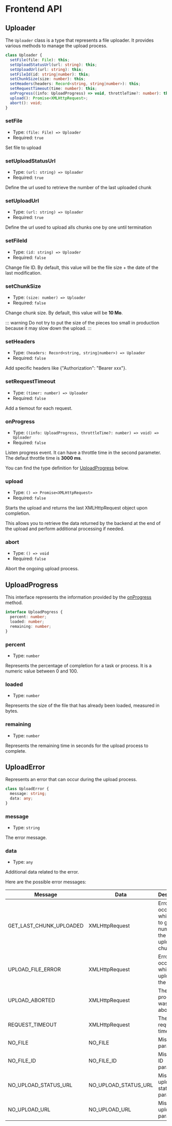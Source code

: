 # Frontend API

## Uploader <Badge type="info" text="class" />

The `Uploader` class is a type that represents a file uploader. It provides various methods to manage the upload process.

```ts
class Uploader {
  setFile(file: File): this;
  setUploadStatusUrl(url: string): this;
  setUploadUrl(url: string): this;
  setFileId(id: string|number): this;
  setChunkSize(size: number): this;
  setHeaders(headers: Record<string, string|number>): this;
  setRequestTimeout(time: number): this;
  onProgress((info: UploadProgress) => void, throttleTime?: number): this;
  upload(): Promise<XMLHttpRequest>;
  abort(): void;
}
```

### setFile

- Type: `(file: File) => Uploader`
- Required: `true`

Set file to upload

### setUploadStatusUrl

- Type: `(url: string) => Uploader`
- Required: `true`

Define the url used to retrieve the number of the last uploaded chunk

### setUploadUrl

- Type: `(url: string) => Uploader`
- Required: `true`

Define the url used to upload alls chunks one by one until termination

### setFileId

- Type: `(id: string) => Uploader`
- Required: `false`

Change file ID. By default, this value will be the file size + the date of the last modification.

### setChunkSize

- Type: `(size: number) => Uploader`
- Required: `false`

Change chunk size. By default, this value will be **10 Mo**.

::: warning
Do not try to put the size of the pieces too small in production because it may slow down the upload.
:::

### setHeaders

- Type: `(headers: Record<string, string|number>) => Uploader`
- Required: `false`

Add specific headers like {"Authorization": "Bearer xxx"}.

### setRequestTimeout

- Type: `(timer: number) => Uploader`
- Required: `false`

Add a tiemout for each request.

### onProgress

- Type: `((info: UploadProgress, throttleTime?: number) => void) => Uploader`
- Required: `false`

Listen progress event. It can have a throttle time in the second parameter. The defaut throttle time is **3000 ms**.

You can find the type definition for [UploadProgress](#uploadprogress) below.

### upload

- Type: `() => Promise<XMLHttpRequest>`
- Required: `false`

Starts the upload and returns the last XMLHttpRequest object upon completion.

This allows you to retrieve the data returned by the backend at the end of the upload and perform additional processing if needed.

### abort

- Type: `() => void`
- Required: `false`

Abort the ongoing upload process.

## UploadProgress <Badge type="info" text="interface" />

This interface represents the information provided by the [onProgress](#onprogress) method.

```ts
interface UploadPogress {
  percent: number;
  loaded: number;
  remaining: number;
}
```

### percent

- Type: `number`

Represents the percentage of completion for a task or process. It is a numeric value between 0 and 100.

### loaded

- Type: `number`

Represents the size of the file that has already been loaded, measured in bytes.

### remaining

- Type: `number`

Represents the remaining time in seconds for the upload process to complete.

## UploadError <Badge type="info" text="class" />

Represents an error that can occur during the upload process.

```ts
class UploadError {
  message: string;
  data: any;
}
```

### message

- Type: `string`

The error message.

### data

- Type: `any`

Additional data related to the error.

Here are the possible error messages:

| Message | Data | Description |
|---------|------|-------------|
| GET_LAST_CHUNK_UPLOADED | XMLHttpRequest | Error occurred while trying to get the number of the last uploaded chunk. |
| UPLOAD_FILE_ERROR |XMLHttpRequest| Error occurred while uploading the file. |
| UPLOAD_ABORTED | XMLHttpRequest | The upload process was aborted. |
| REQUEST_TIMEOUT | XMLHttpRequest | The request timed out. |
| NO_FILE | NO_FILE | Missing file parameter. |
| NO_FILE_ID | NO_FILE_ID | Missing file ID parameter. |
| NO_UPLOAD_STATUS_URL | NO_UPLOAD_STATUS_URL | Missing upload status URL parameter. |
| NO_UPLOAD_URL | NO_UPLOAD_URL | Missing upload URL parameter. |
